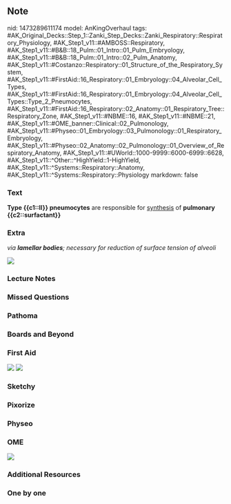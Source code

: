 ## Note
nid: 1473289611174
model: AnKingOverhaul
tags: #AK_Original_Decks::Step_1::Zanki_Step_Decks::Zanki_Respiratory::Respiratory_Physiology, #AK_Step1_v11::#AMBOSS::Respiratory, #AK_Step1_v11::#B&B::18_Pulm::01_Intro::01_Pulm_Embryology, #AK_Step1_v11::#B&B::18_Pulm::01_Intro::02_Pulm_Anatomy, #AK_Step1_v11::#Costanzo::Respiratory::01_Structure_of_the_Respiratory_System, #AK_Step1_v11::#FirstAid::16_Respiratory::01_Embryology::04_Alveolar_Cell_Types, #AK_Step1_v11::#FirstAid::16_Respiratory::01_Embryology::04_Alveolar_Cell_Types::Type_2_Pneumocytes, #AK_Step1_v11::#FirstAid::16_Respiratory::02_Anatomy::01_Respiratory_Tree::Respiratory_Zone, #AK_Step1_v11::#NBME::16, #AK_Step1_v11::#NBME::21, #AK_Step1_v11::#OME_banner::Clinical::02_Pulmonology, #AK_Step1_v11::#Physeo::01_Embryology::03_Pulmonology::01_Respiratory_Embryology, #AK_Step1_v11::#Physeo::02_Anatomy::02_Pulmonology::01_Overview_of_Respiratory_Anatomy, #AK_Step1_v11::#UWorld::1000-9999::6000-6999::6628, #AK_Step1_v11::^Other::^HighYield::1-HighYield, #AK_Step1_v11::^Systems::Respiratory::Anatomy, #AK_Step1_v11::^Systems::Respiratory::Physiology
markdown: false

### Text
<div>
  <b>Type {{c1::II}} pneumocytes</b> are responsible for
  <u>synthesis</u> of <b>pulmonary {{c2::surfactant}}</b>
</div>

### Extra
<i>via <b>lamellar bodies</b>; necessary for reduction of surface
tension of alveoli</i>
<div><img src="Alveoli-close-up.jpg"></div>

### Lecture Notes


### Missed Questions


### Pathoma


### Boards and Beyond


### First Aid
<img src="tmp_fArml.png"> <img src="tmpRlryG1.png">

### Sketchy


### Pixorize


### Physeo


### OME
<div class="ome-widget">
  <a href=
  "https://onlinemeded.org/spa/pulmonology?ref=anki"><img src=
  "_OME_AnkiFlashcards_Topic_4.png"></a>
</div>

### Additional Resources


### One by one

